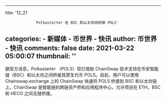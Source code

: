 
---
title: '12_21
                    
                  Polkastarter 在 BSC 和以太坊间桥接 POLS'
categories: 
    - 新媒体
    - 币世界 - 快讯
author: 币世界 - 快讯
comments: false
date: 2021-03-22 05:00:07
thumbnail: ''
---

<div>   
据官方消息，Polkastarter （POLS）现已借助 ChainSwap 技术支持在币安智能链（BSC）和以太坊之间桥接其原生代币 POLS。目前，用户可以使用 Chainswap.exchange 上的 ChainSwap 快速将 POLS 桥接到 BSC 和以太坊链上。ChainSwap 是智能链的跨链资产桥和应用程序中心，允许项目在 ETH，BSC 和 HECO 之间无缝桥接。  
</div>
            
